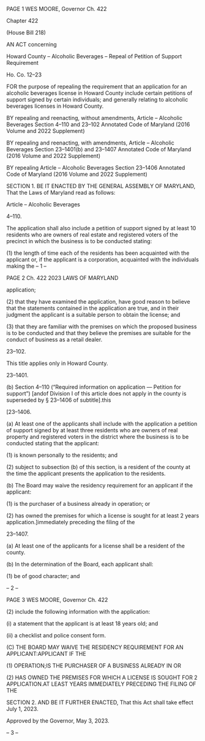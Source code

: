 PAGE 1
WES MOORE, Governor Ch. 422

Chapter 422

(House Bill 218)

AN ACT concerning

Howard County – Alcoholic Beverages – Repeal of Petition of Support
Requirement

Ho. Co. 12–23

FOR the purpose of repealing the requirement that an application for an alcoholic
beverages license in Howard County include certain petitions of support signed by
certain individuals; and generally relating to alcoholic beverages licenses in Howard
County.

BY repealing and reenacting, without amendments,
Article – Alcoholic Beverages
Section 4–110 and 23–102
Annotated Code of Maryland
(2016 Volume and 2022 Supplement)

BY repealing and reenacting, with amendments,
Article – Alcoholic Beverages
Section 23–1401(b) and 23–1407
Annotated Code of Maryland
(2016 Volume and 2022 Supplement)

BY repealing
Article – Alcoholic Beverages
Section 23–1406
Annotated Code of Maryland
(2016 Volume and 2022 Supplement)

SECTION 1. BE IT ENACTED BY THE GENERAL ASSEMBLY OF MARYLAND,
That the Laws of Maryland read as follows:

Article – Alcoholic Beverages

4–110.

The application shall also include a petition of support signed by at least 10 residents
who are owners of real estate and registered voters of the precinct in which the business is
to be conducted stating:

(1) the length of time each of the residents has been acquainted with the
applicant or, if the applicant is a corporation, acquainted with the individuals making the
– 1 –

PAGE 2
Ch. 422 2023 LAWS OF MARYLAND

application;

(2) that they have examined the application, have good reason to believe
that the statements contained in the application are true, and in their judgment the
applicant is a suitable person to obtain the license; and

(3) that they are familiar with the premises on which the proposed
business is to be conducted and that they believe the premises are suitable for the conduct
of business as a retail dealer.

23–102.

This title applies only in Howard County.

23–1401.

(b) Section 4–110 (“Required information on application — Petition for support”)
[andof Division I of this article does not apply in the county is superseded by § 23–1406 of
subtitle].this

[23–1406.

(a) At least one of the applicants shall include with the application a petition of
support signed by at least three residents who are owners of real property and registered
voters in the district where the business is to be conducted stating that the applicant:

(1) is known personally to the residents; and

(2) subject to subsection (b) of this section, is a resident of the county at the
time the applicant presents the application to the residents.

(b) The Board may waive the residency requirement for an applicant if the
applicant:

(1) is the purchaser of a business already in operation; or

(2) has owned the premises for which a license is sought for at least 2 years
application.]immediately preceding the filing of the

23–1407.

(a) At least one of the applicants for a license shall be a resident of the county.

(b) In the determination of the Board, each applicant shall:

(1) be of good character; and

– 2 –

PAGE 3
WES MOORE, Governor Ch. 422

(2) include the following information with the application:

(i) a statement that the applicant is at least 18 years old; and

(ii) a checklist and police consent form.

(C) THE BOARD MAY WAIVE THE RESIDENCY REQUIREMENT FOR AN
APPLICANT:APPLICANT IF THE

(1) OPERATION;IS THE PURCHASER OF A BUSINESS ALREADY IN OR

(2) HAS OWNED THE PREMISES FOR WHICH A LICENSE IS SOUGHT FOR
2 APPLICATION.AT LEAST YEARS IMMEDIATELY PRECEDING THE FILING OF THE

SECTION 2. AND BE IT FURTHER ENACTED, That this Act shall take effect July
1, 2023.

Approved by the Governor, May 3, 2023.

– 3 –